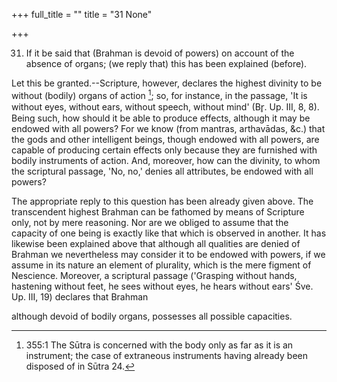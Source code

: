 +++
full_title = ""
title = "31 None"

+++


31. If it be said that (Brahman is devoid of powers) on account of the absence of organs; (we reply that) this has been explained (before).

Let this be granted.--Scripture, however, declares the highest divinity to be without (bodily) organs of action [^fn_313]; so, for instance, in the passage, 'It is without eyes, without ears, without speech, without mind' (Br̥. Up. III, 8, 8). Being such, how should it be able to produce effects, although it may be endowed with all powers? For we know (from mantras, arthavādas, &c.) that the gods and other intelligent beings, though endowed with all powers, are capable of producing certain effects only because they are furnished with bodily instruments of action. And, moreover, how can the divinity, to whom the scriptural passage, 'No, no,' denies all attributes, be endowed with all powers?

[^fn_313]: 355:1 The Sūtra is concerned with the body only as far as it is an instrument; the case of extraneous instruments having already been disposed of in Sūtra 24.

The appropriate reply to this question has been already given above. The transcendent highest Brahman can be fathomed by means of Scripture only, not by mere reasoning. Nor are we obliged to assume that the capacity of one being is exactly like that which is observed in another. It has likewise been explained above that although all qualities are denied of Brahman we nevertheless may consider it to be endowed with powers, if we assume in its nature an element of plurality, which is the mere figment of Nescience. Moreover, a scriptural passage ('Grasping without hands, hastening without feet, he sees without eyes, he hears without ears' Śve. Up. III, 19) declares that Brahman

although devoid of bodily organs, possesses all possible capacities.

